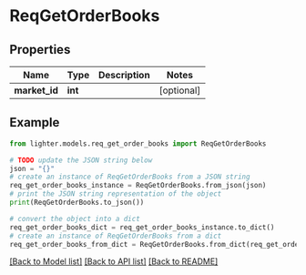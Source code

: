 # ReqGetOrderBooks


## Properties

Name | Type | Description | Notes
------------ | ------------- | ------------- | -------------
**market_id** | **int** |  | [optional] 

## Example

```python
from lighter.models.req_get_order_books import ReqGetOrderBooks

# TODO update the JSON string below
json = "{}"
# create an instance of ReqGetOrderBooks from a JSON string
req_get_order_books_instance = ReqGetOrderBooks.from_json(json)
# print the JSON string representation of the object
print(ReqGetOrderBooks.to_json())

# convert the object into a dict
req_get_order_books_dict = req_get_order_books_instance.to_dict()
# create an instance of ReqGetOrderBooks from a dict
req_get_order_books_from_dict = ReqGetOrderBooks.from_dict(req_get_order_books_dict)
```
[[Back to Model list]](../README.md#documentation-for-models) [[Back to API list]](../README.md#documentation-for-api-endpoints) [[Back to README]](../README.md)


